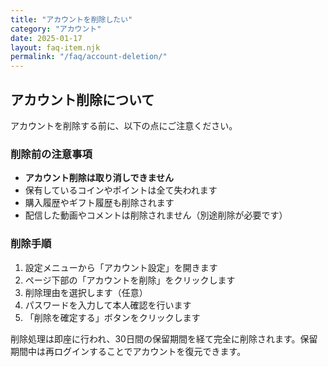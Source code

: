 ```yaml
---
title: "アカウントを削除したい"
category: "アカウント"
date: 2025-01-17
layout: faq-item.njk
permalink: "/faq/account-deletion/"
---
```


## アカウント削除について

アカウントを削除する前に、以下の点にご注意ください。

### 削除前の注意事項

- **アカウント削除は取り消しできません**
- 保有しているコインやポイントは全て失われます
- 購入履歴やギフト履歴も削除されます
- 配信した動画やコメントは削除されません（別途削除が必要です）

### 削除手順

1. 設定メニューから「アカウント設定」を開きます
2. ページ下部の「アカウントを削除」をクリックします
3. 削除理由を選択します（任意）
4. パスワードを入力して本人確認を行います
5. 「削除を確定する」ボタンをクリックします

削除処理は即座に行われ、30日間の保留期間を経て完全に削除されます。保留期間中は再ログインすることでアカウントを復元できます。

